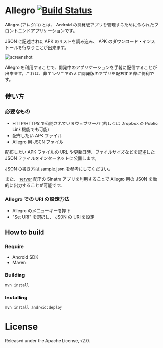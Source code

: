 # Allegro  [![Build Status](https://travis-ci.org/shunirr/allegro.png?branch=master)](https://travis-ci.org/shunirr/allegro)

Allegro (アレグロ) とは、 Android の開発版アプリを管理するために作られたフロントエンドアプリケーションです。

JSON に記述された APK のリストを読み込み、 APK のダウンロード・インストールを行なうことが出来ます。

![screenshot](https://github.com/shunirr/allegro/raw/master/screenshot.png)

Allegro を利用することで、開発中のアプリケーションを手軽に配信することが出来ます。これは、非エンジニアの人に開発版のアプリを配布する際に便利です。

## 使い方

### 必要なもの

* HTTP/HTTPS で公開されているウェブサーバ (若しくは Dropbox の Public Link 機能でも可能)
* 配布したい APK ファイル
* Allegro 用 JSON ファイル

配布したい APK ファイルの URL や更新日時、ファイルサイズなどを記述した JSON ファイルをインターネットに公開します。

JSON の書き方は [sample.json](https://github.com/shunirr/allegro/blob/master/sample.json) を参考にしてください。

また、 [server](https://github.com/shunirr/allegro/tree/master/server) 配下の Sinatra アプリを利用することで Allegro 用の JSON を動的に出力することが可能です。

### Allegro での URI の設定方法

* Allegro のメニューキーを押下
 * "Set URI" を選択し、 JSON の URI を設定

## How to build

### Require

* Android SDK
* Maven

### Building

```
mvn install
```

### Installing

```
mvn install android:deploy
```

# License
Released under the Apache License, v2.0.

